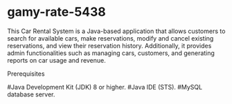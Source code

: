# gamy-rate-5438
This Car Rental System is a Java-based application that allows customers to search for available cars, make reservations, modify and cancel existing reservations, and view their reservation history. Additionally, it provides admin functionalities such as managing cars, customers, and generating reports on car usage and revenue.

Prerequisites

#Java Development Kit (JDK) 8 or higher.
#Java IDE (STS).
#MySQL database server.
